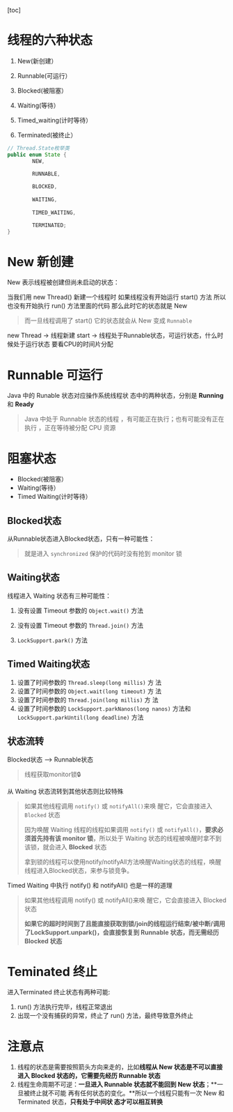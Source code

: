 [toc]

# 线程的六种状态

1. New(新创建） 

2. Runnable(可运行） 

3. Blocked(被阻塞） 

4. Waiting(等待） 

5. Timed_waiting(计时等待） 

6. Terminated(被终止） 

```java
// Thread.State枚举类
public enum State {      
        NEW,
    	
        RUNNABLE,

        BLOCKED,
 
        WAITING,
       
        TIMED_WAITING,

        TERMINATED;
}
```

# New 新创建

New 表示线程被创建但尚未启动的状态：

 当我们用 new Thread() 新建一个线程时 如果线程没有开始运行 start() 方法 所以也没有开始执行 run() 方法里面的代码 那么此时它的状态就是 New 

> 而一旦线程调用了 start() 它的状态就会从 New 变成 `Runnable`

new Thread -> 线程新建
start  -> 线程处于Runnable状态，可运行状态，什么时候处于运行状态 要看CPU的时间片分配

# Runnable 可运行

Java 中的 Runable 状态对应操作系统线程状 态中的两种状态，分别是 **Running** 和 **Ready**

> Java 中处于 Runnable 状态的线程 ，有可能正在执行；也有可能没有正在执行 ，正在等待被分配 CPU 资源

# 阻塞状态

+ Blocked(被阻塞） 
+ Waiting(等待） 
+ Timed Waiting(计时等待）

## Blocked状态

从Runnable状态进入Blocked状态，只有一种可能性：

> 就是进入 `synchronized` 保护的代码时没有抢到 monitor 锁

## Waiting状态

线程进入 Waiting 状态有三种可能性：

1. 没有设置 Timeout 参数的 `Object.wait()` 方法 

2. 没有设置 Timeout 参数的 `Thread.join()` 方法

3. `LockSupport.park()` 方法

## Timed Waiting状态

1. 设置了时间参数的 `Thread.sleep(long millis)` 方 法
2.  设置了时间参数的 `Object.wait(long timeout)` 方 法
3. 设置了时间参数的 `Thread.join(long millis)` 方 法
4.  设置了时间参数的 `LockSupport.parkNanos(long nanos)` 方法和 `LockSupport.parkUntil(long deadline)` 方法

## 状态流转

Blocked状态  --> Runnable状态

> 线程获取monitor锁🔒

从 Waiting 状态流转到其他状态则比较特殊

> 如果其他线程调用 `notify()` 或 `notifyAll()`来唤 醒它，它会直接进入 `Blocked` 状态 
>
> 因为唤醒 Waiting 线程的线程如果调用 `notify()` 或 `notifyAll()`，**要求必须首先持有该 monitor 锁**，所以处于 Waiting 状态的线程被唤醒时拿不到该锁，就会进入 **Blocked** 状态
>
> 拿到锁的线程可以使用notify/notifyAll方法唤醒Waiting状态的线程，唤醒线程进入Blocked状态，来参与锁竞争。

Timed Waiting 中执行 notify() 和 notifyAll() 也是一样的道理 

> 如果其他线程调用 notify() 或 notifyAll()来唤 醒它，它会直接进入 Blocked 状态
>
> **如果它的超时时间到了且能直接获取到锁/join的线程运行结束/被中断/调用了LockSupport.unpark()，会直接恢复到 Runnable 状态，而无需经历 Blocked 状态**

# Teminated 终止

进入Terminated 终止状态有两种可能: 

1.  run() 方法执行完毕，线程正常退出
2.  出现一个没有捕获的异常，终止了 run() 方法，最终导致意外终止

# 注意点

1. 线程的状态是需要按照箭头方向来走的，比如**线程从 New 状态是不可以直接进入 Blocked 状态的，它需要先经历 Runnable 状态** 
2.  线程生命周期不可逆：**一旦进入 Runnable 状态就不能回到 New 状态**；**一旦被终止就不可能 再有任何状态的变化。**所以一个线程只能有一次 New 和 Terminated 状态，**只有处于中间状 态才可以相互转换** 